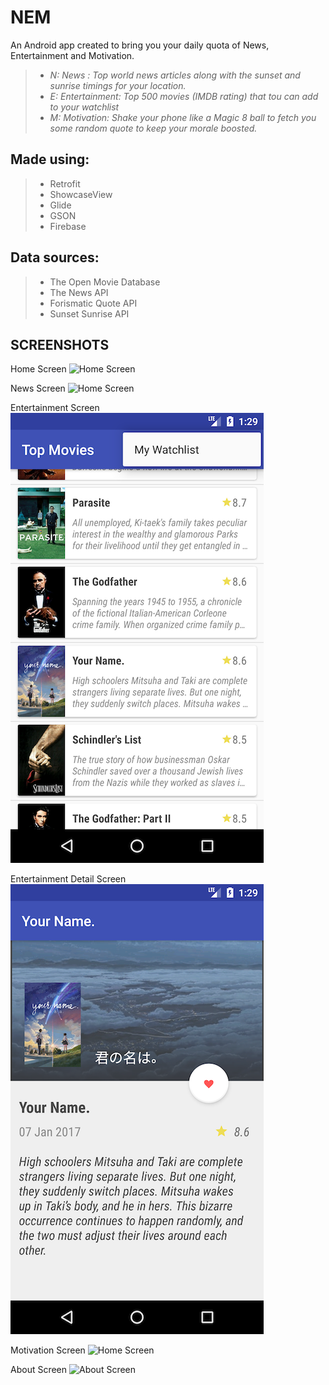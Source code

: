 # NEM
An Android app created to bring you your daily quota of News, Entertainment and Motivation.
> - *N:* _News : Top world news articles along with the sunset and sunrise timings for your location._
> - *E:* _Entertainment: Top 500 movies (IMDB rating) that tou can add to your watchlist_
> - *M:* _Motivation: Shake your phone like a Magic 8 ball to fetch you some random quote to keep your morale boosted._

## Made using: 
> - Retrofit
> - ShowcaseView
> - Glide
> - GSON
> - Firebase

## Data sources:
> - The Open Movie Database
> - The News API
> - Forismatic Quote API
> - Sunset Sunrise API

## SCREENSHOTS
Home Screen
![Home Screen](https://github.com/kunal-tambekar/NEM/Screenshots/blob/master/NEM%20Home.png)

News Screen
![Home Screen](https://github.com/kunal-tambekar/NEM/Screenshots/blob/master/NEM%20News.png)

Entertainment Screen
![Home Screen](https://github.com/kunal-tambekar/NEM/blob/master/Screenshots/NEM%20Entertainment.png)

Entertainment Detail Screen
![Home Screen](https://github.com/kunal-tambekar/NEM/blob/master/Screenshots/NEM%20Entertainment%20Detail.png)

Motivation Screen
![Home Screen](https://github.com/kunal-tambekar/NEM/Screenshots/blob/master/NEM%20Motivation.png)

About Screen
![About Screen](https://github.com/kunal-tambekar/NEM/Screenshots/blob/master/NEM%20About.png)

